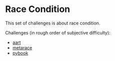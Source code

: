 # Race Condition

This set of challenges is about race condition.

Challenges (in rough order of subjective difficulty):

- [aart](./aart/)
- [metarace](./metarace/)
- [pybook](./pybook/)
